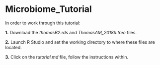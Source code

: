 # Microbiome_Tutorial


In order to work through this tutorial:

**1.** Download the *thomasB2.rds* and *ThomasAM_2018b.tree* files.

**2.** Launch R Studio and set the working directory to where these files are located.

**3.** Click on the *tutorial.md* file, follow the instructions within.
